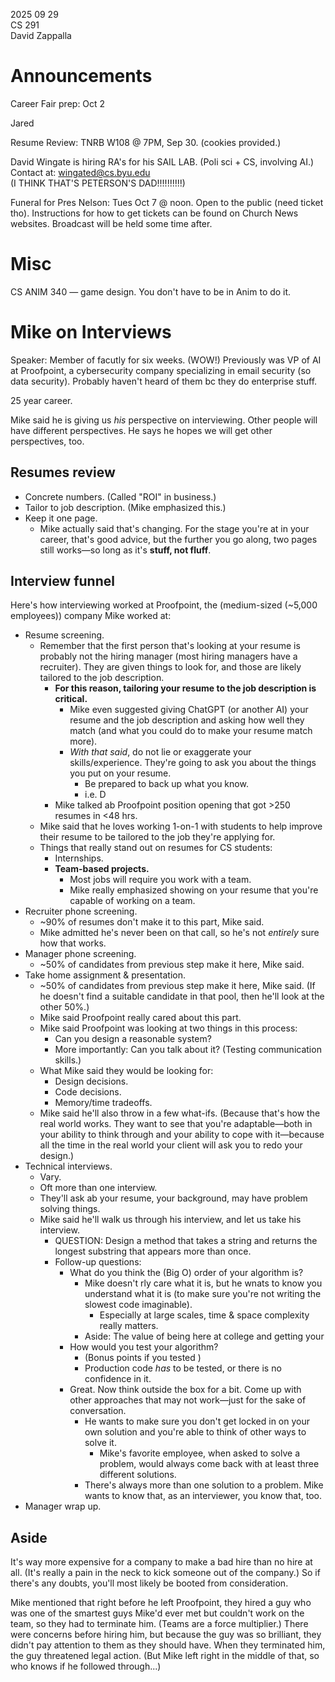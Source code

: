 2025 09 29  
CS 291  
David Zappalla  


# Announcements 

Career Fair prep: Oct 2

Jared 

Resume Review: TNRB W108 @ 7PM, Sep 30. (cookies provided.)

David Wingate is hiring RA's for his SAIL LAB. (Poli sci + CS, involving AI.) Contact at: wingated@cs.byu.edu  
(I THINK THAT'S PETERSON'S DAD!!!!!!!!!!)

Funeral for Pres Nelson: Tues Oct 7 @ noon. Open to the public (need ticket tho). Instructions for how to get tickets can be found on Church News websites. Broadcast will be held some time after. 

# Misc

CS ANIM 340 &mdash; game design. You don't have to be in Anim to do it.

# Mike on Interviews

Speaker: Member of facutly for six weeks. (WOW!) Previously was VP of AI at Proofpoint, a cybersecurity company specializing in email security (so data security). Probably haven't heard of them bc they do enterprise stuff.

25 year career.

Mike said he is giving us *his* perspective on interviewing. Other people will have different perspectives. He says he hopes we will get other perspectives, too.

## Resumes review

- Concrete numbers. (Called "ROI" in business.)
- Tailor to job description. (Mike emphasized this.)
- Keep it one page.
    - Mike actually said that's changing. For the stage you're at in your career, that's good advice, but the further you go along, two pages still works&mdash;so long as it's **stuff, not fluff**.

## Interview funnel

Here's how interviewing worked at Proofpoint, the (medium-sized (~5,000 employees)) company Mike worked at:

- Resume screening.
    - Remember that the first person that's looking at your resume is probably not the hiring manager (most hiring managers have a recruiter). They are given things to look for, and those are likely tailored to the job description.
        - **For this reason, tailoring your resume to the job description is critical.**
            - Mike even suggested giving ChatGPT (or another AI) your resume and the job description and asking how well they match (and what you could do to make your resume match more).
            - *With that said*, do not lie or exaggerate your skills/experience. They're going to ask you about the things you put on your resume.
                - Be prepared to back up what you know.
                - i.e. D
        - Mike talked ab Proofpoint position opening that got >250 resumes in <48 hrs. 
    - Mike said that he loves working 1-on-1 with students to help improve their resume to be tailored to the job they're applying for.
    - Things that really stand out on resumes for CS students: 
        - Internships. 
        - **Team-based projects.**
            - Most jobs will require you work with a team. 
            - Mike really emphasized showing on your resume that you're capable of working on a team.
- Recruiter phone screening.
    - ~90% of resumes don't make it to this part, Mike said.
    - Mike admitted he's never been on that call, so he's not *entirely* sure how that works.
- Manager phone screening.
    - ~50% of candidates from previous step make it here, Mike said.
- Take home assignment & presentation.
    - ~50% of candidates from previous step make it here, Mike said. (If he doesn't find a suitable candidate in that pool, then he'll look at the other 50%.)
    - Mike said Proofpoint really cared about this part.
    - Mike said Proofpoint was looking at two things in this process:
        - Can you design a reasonable system?
        - More importantly: Can you talk about it? (Testing communication skills.)
    - What Mike said they would be looking for:
        - Design decisions.
        - Code decisions.
        - Memory/time tradeoffs.
    - Mike said he'll also throw in a few what-ifs. (Because that's how the real world works. They want to see that you're adaptable&mdash;both in your ability to think through and your ability to cope with it&mdash;because all the time in the real world your client will ask you to redo your design.)
- Technical interviews.
    - Vary.
    - Oft more than one interview. 
    - They'll ask ab your resume, your background, may have problem solving things.
    - Mike said he'll walk us through his interview, and let us take his interview.
        - QUESTION: Design a method that takes a string and returns the longest substring that appears more than once.
        - Follow-up questions:
            - What do you think the (Big O) order of your algorithm is?
                - Mike doesn't rly care what it is, but he wnats to know you understand what it is (to make sure you're not writing the slowest code imaginable).
                    - Especially at large scales, time & space complexity really matters.
                - Aside: The value of being here at college and getting your 
            - How would you test your algorithm?
                - (Bonus points if you tested )
                - Production code *has* to be tested, or there is no confidence in it.
            - Great. Now think outside the box for a bit. Come up with other approaches that may not work&mdash;just for the sake of conversation.
                - He wants to make sure you don't get locked in on your own solution and you're able to think of other ways to solve it.
                    - Mike's favorite employee, when asked to solve a problem, would always come back with at least three different solutions.
                - There's always more than one solution to a problem. Mike wants to know that, as an interviewer, you know that, too.
- Manager wrap up.

## Aside

It's way more expensive for a company to make a bad hire than no hire at all. (It's really a pain in the neck to kick someone out of the company.) So if there's any doubts, you'll most likely be booted from consideration.

Mike mentioned that right before he left Proofpoint, they hired a guy who was one of the smartest guys Mike'd ever met but couldn't work on the team, so they had to terminate him. (Teams are a force multiplier.) There were concerns before hiring him, but because the guy was so brilliant, they didn't pay attention to them as they should have. When they terminated him, the guy threatened legal action. (But Mike left right in the middle of that, so who knows if he followed through...)
